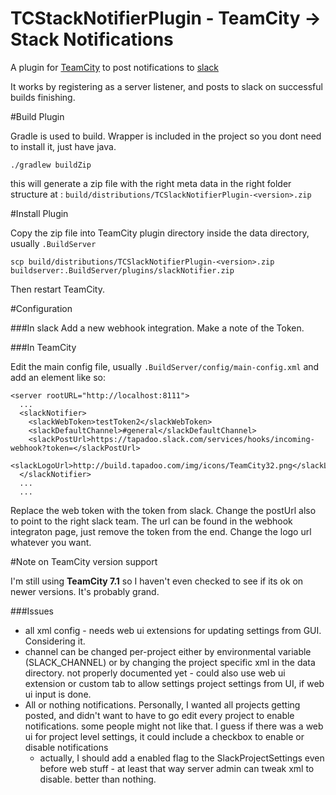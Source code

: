 # TCStackNotifierPlugin - TeamCity -> Stack Notifications

A plugin for [TeamCity](http://www.jetbrains.com/teamcity/) to post notifications to [slack](https://slack.com/)

It works by registering as a server listener, and posts to slack on successful builds finishing.

#Build Plugin

Gradle is used to build. Wrapper is included in the project so you dont need to install it, just have java.

    ./gradlew buildZip

this will generate a zip file with the right meta data in the right folder structure at : `build/distributions/TCSlackNotifierPlugin-<version>.zip`

#Install Plugin

Copy the zip file into TeamCity plugin directory inside the data directory, usually `.BuildServer`

```
scp build/distributions/TCSlackNotifierPlugin-<version>.zip buildserver:.BuildServer/plugins/slackNotifier.zip
```

Then restart TeamCity.

#Configuration

###In slack
Add a new webhook integration. Make a note of the Token.

###In TeamCity

Edit the main config file, usually `.BuildServer/config/main-config.xml` and add an element like so:
```
<server rootURL="http://localhost:8111">
  ...
  <slackNotifier>
    <slackWebToken>testToken2</slackWebToken>
    <slackDefaultChannel>#general</slackDefaultChannel>
    <slackPostUrl>https://tapadoo.slack.com/services/hooks/incoming-webhook?token=</slackPostUrl>
    <slackLogoUrl>http://build.tapadoo.com/img/icons/TeamCity32.png</slackLogoUrl>
  </slackNotifier>
  ...
  ...
```

Replace the web token with the token from slack. Change the postUrl also to point to the right slack team. The url can be found in the webhook integraton page, just remove the token from the end. Change the logo url whatever you want.

#Note on TeamCity version support

I'm still using **TeamCity 7.1** so I haven't even checked to see if its ok on newer versions. It's probably grand.

###Issues

* all xml config - needs web ui extensions for updating settings from GUI. Considering it.
* channel can be changed per-project either by environmental variable (SLACK_CHANNEL) or by changing the project specific xml in the data directory. not properly documented yet - could also use web ui extension or custom tab to allow settings project settings from UI, if web ui input is done.
* All or nothing notifications. Personally, I wanted all projects getting posted, and didn't want to have to go edit every project to enable notifications. some people might not like that. I guess if there was a web ui for project level settings, it could include a checkbox to enable or disable notifications
    * actually, I should add a enabled flag to the SlackProjectSettings even before web stuff - at least that way server admin can tweak xml to disable. better than nothing.
